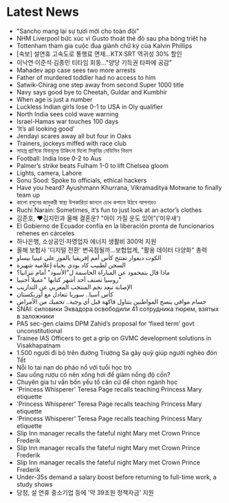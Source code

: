 # Latest News
-  "Sancho mang lại sự tươi mới cho toàn đội"
-  NHM Liverpool bức xúc vì Gusto thoát thẻ đỏ sau pha bóng triệt hạ
-  Tottenham tham gia cuộc đua giành chữ ký của Kalvin Phillips
-  [속보] 설연휴 고속도로 통행료 면제…KTX·SRT 역귀성 30% 할인
-  이낙연·이준석·김종민 티타임 회동…"양당 기득권 타파에 공감"
-  Mahadev app case sees two more arrests
-  Father of murdered toddler had no access to him
-  Satwik-Chirag one step away from second Super 1000 title
-  Navy says good bye to Cheetah, Guldar and Kumbhir
-  When age is just a number
-  Luckless Indian girls lose 0-1 to USA in Oly qualifier
-  North India sees cold wave warning
-  Israel-Hamas war touches 100 days
-  ‘It’s all looking good’
-  Jendayi scares away all but four in Oaks
-  Trainers, jockeys miffed with race club
-  সাহস্র প্রাণিকে বিনামূল্যে চিকিৎসা দিলো সিকৃবির মেডিসিন বিভাগ
-  Football: India lose 0-2 to Aus
-  Palmer’s strike beats Fulham 1-0 to lift Chelsea gloom
-  Lights, camera, Lahore
-  Sonu Sood: Spoke to officials, ethical hackers
-  Have you heard? Ayushmann Khurrana, Vikramaditya Motwane to finally team up
-  কালো রসুনের জাদুকরী স্বাস্থ্য উপকারিতা জানলে চোখ কপালে উঠবে আপনারও
-  Ruchi Narain: Sometimes, it’s fun to just look at an actor’s clothes
-  김준호, ♥김지민과 올해 결혼운? "아이 가질 운도 있어"('미우새')
-  El Gobierno de Ecuador confía en la liberación pronta de funcionarios rehenes en cárceles
-  하나은행, 소상공인·자영업자 에너지 생활비 300억 지원
-  올해 보험사 '디지털 전환' 변곡점될까…보헙업계, "활용 데이터 다양화" 총력
-  الكوت ديفوار تفتتح كأس أمم إفريقيا بالفوز على غينيا بيساو
-  السجن لطبيب كاد يودي بحياة إعلامية شهيرة
-  ماذا قال بنمحمود عن المباراة الحاسمة ل"الأسود" أمام تنزانيا؟
-  روسيا تصنف أحد أشهر كتابها "عميلا أجنبيا"
-  الإصابة تبعد نجم المنتخب المغربي عن التداريب
-  كأس آسيا.. سوريا تتعادل مع أوزبكستان
-  حسام موافي ينصح المواطنين بتناول فاكهة قبل أي وجبة.. تحميك من الأمراض
-  SNAI: силовики Эквадора освободили 41 сотрудника тюрем, взятых в заложники
-  PAS sec-gen claims DPM Zahid’s proposal for ‘fixed term’ govt unconstitutional
-  Trainee IAS Officers to get a grip on GVMC development solutions in Visakhapatnam
-  1.500 người đi bộ trên đường Trường Sa gây quỹ giúp người nghèo đón Tết
-  Nỗi lo tai nạn do pháo nổ với tuổi học trò
-  Sau uống rượu có nên xông hơi để giảm nồng độ cồn?
-  Chuyên gia tư vấn bốn yếu tố căn cứ để chọn ngành học
-  'Princess Whisperer' Teresa Page recalls teaching Princess Mary etiquette
-  'Princess Whisperer' Teresa Page recalls teaching Princess Mary etiquette
-  'Princess Whisperer' Teresa Page recalls teaching Princess Mary etiquette
-  Slip Inn manager recalls the fateful night Mary met Crown Prince Frederik
-  Slip Inn manager recalls the fateful night Mary met Crown Prince Frederik
-  Slip Inn manager recalls the fateful night Mary met Crown Prince Frederik
-  Under-35s demand a salary boost before returning to full-time work, a study shows
-  당정, 설 연휴 중소기업 등에 '약 39조원 정책자금' 지원
